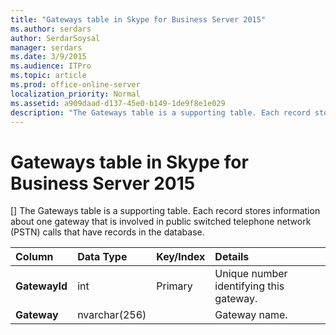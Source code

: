 ```yaml
---
title: "Gateways table in Skype for Business Server 2015"
ms.author: serdars
author: SerdarSoysal
manager: serdars
ms.date: 3/9/2015
ms.audience: ITPro
ms.topic: article
ms.prod: office-online-server
localization_priority: Normal
ms.assetid: a909daad-d137-45e0-b149-1de9f8e1e029
description: "The Gateways table is a supporting table. Each record stores information about one gateway that is involved in public switched telephone network (PSTN) calls that have records in the database."
---
```


# Gateways table in Skype for Business Server 2015
[]
The Gateways table is a supporting table. Each record stores information about one gateway that is involved in public switched telephone network (PSTN) calls that have records in the database.
  
|**Column**|**Data Type**|**Key/Index**|**Details**|
|:-----|:-----|:-----|:-----|
|**GatewayId** <br/> |int  <br/> |Primary  <br/> |Unique number identifying this gateway.  <br/> |
|**Gateway** <br/> |nvarchar(256)  <br/> | <br/> |Gateway name.  <br/> |
   


